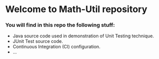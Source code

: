 ﻿# Welcome to Math-Util repository

### You will find in this repo the following stuff:
* Java source code used in demonstration of Unit Testing technique.
* JUnit Test source code.
* Continuous Integration (CI) configuration.
* ...